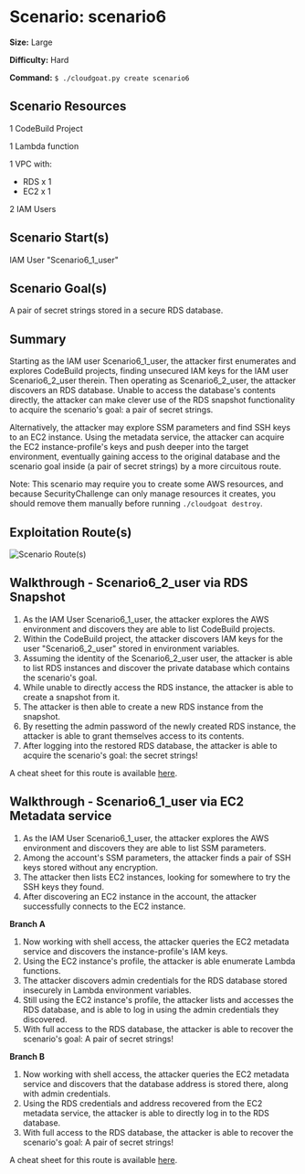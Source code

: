 # Scenario: scenario6

**Size:** Large

**Difficulty:** Hard

**Command:** `$ ./cloudgoat.py create scenario6`

## Scenario Resources

1 CodeBuild Project

1 Lambda function

1 VPC with:
  * RDS x 1
  * EC2 x 1

2 IAM Users

## Scenario Start(s)

IAM User "Scenario6_1_user"

## Scenario Goal(s)

A pair of secret strings stored in a secure RDS database.

## Summary

Starting as the IAM user Scenario6_1_user, the attacker first enumerates and explores CodeBuild projects, finding unsecured IAM keys for the IAM user Scenario6_2_user therein. Then operating as Scenario6_2_user, the attacker discovers an RDS database. Unable to access the database's contents directly, the attacker can make clever use of the RDS snapshot functionality to acquire the scenario's goal: a pair of secret strings.

Alternatively, the attacker may explore SSM parameters and find SSH keys to an EC2 instance. Using the metadata service, the attacker can acquire the EC2 instance-profile's keys and push deeper into the target environment, eventually gaining access to the original database and the scenario goal inside (a pair of secret strings) by a more circuitous route.

Note: This scenario may require you to create some AWS resources, and because SecurityChallenge can only manage resources it creates, you should remove them manually before running `./cloudgoat destroy`.

## Exploitation Route(s)

![Scenario Route(s)](https://www.lucidchart.com/publicSegments/view/3580abff-ea55-4719-a368-8618f8b61370/image.png)

## Walkthrough - Scenario6_2_user via RDS Snapshot

1. As the IAM User Scenario6_1_user, the attacker explores the AWS environment and discovers they are able to list CodeBuild projects.
2. Within the CodeBuild project, the attacker discovers IAM keys for the user "Scenario6_2_user" stored in environment variables.
3. Assuming the identity of the Scenario6_2_user user, the attacker is able to list RDS instances and discover the private database which contains the scenario's goal.
4. While unable to directly access the RDS instance, the attacker is able to create a snapshot from it.
5. The attacker is then able to create a new RDS instance from the snapshot.
6. By resetting the admin password of the newly created RDS instance, the attacker is able to grant themselves access to its contents.
7. After logging into the restored RDS database, the attacker is able to acquire the scenario's goal: the secret strings!

A cheat sheet for this route is available [here](./cheat_sheet_scenario6_2_user.md).

## Walkthrough - Scenario6_1_user via EC2 Metadata service

1. As the IAM User Scenario6_1_user, the attacker explores the AWS environment and discovers they are able to list SSM parameters.
2. Among the account's SSM parameters, the attacker finds a pair of SSH keys stored without any encryption.
3. The attacker then lists EC2 instances, looking for somewhere to try the SSH keys they found.
4. After discovering an EC2 instance in the account, the attacker successfully connects to the EC2 instance.

**Branch A**

1. Now working with shell access, the attacker queries the EC2 metadata service and discovers the instance-profile's IAM keys.
2. Using the EC2 instance's profile, the attacker is able enumerate Lambda functions.
3. The attacker discovers admin credentials for the RDS database stored insecurely in Lambda environment variables.
4. Still using the EC2 instance's profile, the attacker lists and accesses the RDS database, and is able to log in using the admin credentials they discovered.
5. With full access to the RDS database, the attacker is able to recover the scenario's goal: A pair of secret strings!

**Branch B**

1. Now working with shell access, the attacker queries the EC2 metadata service and discovers that the database address is stored there, along with admin credentials.
2. Using the RDS credentials and address recovered from the EC2 metadata service, the attacker is able to directly log in to the RDS database.
3. With full access to the RDS database, the attacker is able to recover the scenario's goal: A pair of secret strings!

A cheat sheet for this route is available [here](./cheat_sheet_scenario6_1_user.md).